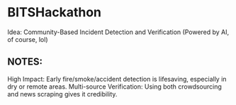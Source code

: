 # BITSHackathon

Idea: Community-Based Incident Detection and Verification (Powered by AI, of course, lol)


## NOTES:
High Impact: Early fire/smoke/accident detection is lifesaving, especially in dry or remote areas.
Multi-source Verification: Using both crowdsourcing and news scraping gives it credibility.



